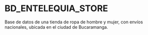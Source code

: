 # BD_ENTELEQUIA_STORE
Base de datos de una tienda de ropa de hombre y mujer, con envíos nacionales, ubicada en el ciudad de Bucaramanga.
